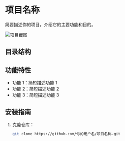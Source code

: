 # 项目名称

简要描述你的项目，介绍它的主要功能和目的。

![项目截图](路径/截图.png) <!-- 如果有截图，可以在这里放上项目的截图 -->

## 目录结构


## 功能特性

- 功能 1：简短描述功能 1
- 功能 2：简短描述功能 2
- 功能 3：简短描述功能 3

## 安装指南

1. 克隆仓库：
   ```bash
   git clone https://github.com/你的用户名/项目名称.git
